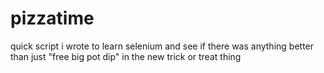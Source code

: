 # pizzatime
quick script i wrote to learn selenium and see if there was anything better than just "free big pot dip" in the new trick or treat thing
